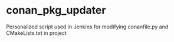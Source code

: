 # conan_pkg_updater
Personalized script used in Jenkins for modifying conanfile.py and CMakeLists.txt in project
